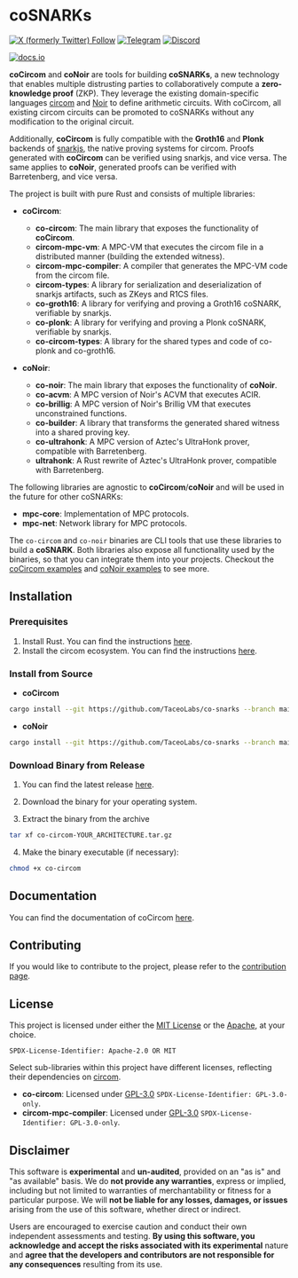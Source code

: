 # coSNARKs

[![X (formerly Twitter) Follow](https://img.shields.io/badge/X-%23000000.svg?style=for-the-badge&logo=X&logoColor=white)](https://twitter.com/TACEO_IO)
[![Telegram](https://img.shields.io/badge/Telegram-2CA5E0?style=for-the-badge&logo=telegram&logoColor=white)](https://t.me/collaborativeSNARK)
[![Discord](https://img.shields.io/badge/Discord-%235865F2.svg?style=for-the-badge&logo=discord&logoColor=white)](https://discord.gg/gWZW2TANpk)

[![docs.io](https://img.shields.io/badge/coCircom-docs-green)](https://docs.taceo.io/)

<!--[![crates.io](https://img.shields.io/badge/crates.io-v0.1.0-blue)](https://crates.io/)-->

**coCircom** and **coNoir** are tools for building **coSNARKs**, a new technology that enables
multiple distrusting parties to collaboratively compute a **zero-knowledge
proof** (ZKP). They leverage the existing domain-specific languages
[circom](https://github.com/iden3/circom) and [Noir](https://github.com/noir-lang/noir) to define arithmetic circuits. With
coCircom, all existing circom circuits can be promoted to coSNARKs without any
modification to the original circuit.

Additionally, **coCircom** is fully compatible with the **Groth16** and **Plonk** backends of
[snarkjs](https://github.com/iden3/snarkjs), the native proving systems for
circom. Proofs generated with **coCircom** can be verified using snarkjs, and vice
versa.
The same applies to **coNoir**, generated proofs can be verified with Barretenberg, and vice versa.

The project is built with pure Rust and consists of multiple libraries:

- **coCircom**:
  - **co-circom**: The main library that exposes the functionality of **coCircom**.
  - **circom-mpc-vm**: A MPC-VM that executes the circom file in a distributed
    manner (building the extended witness).
  - **circom-mpc-compiler**: A compiler that generates the MPC-VM code from the
    circom file.
  - **circom-types**: A library for serialization and deserialization of snarkjs
    artifacts, such as ZKeys and R1CS files.
  - **co-groth16**: A library for verifying and proving a Groth16
    coSNARK, verifiable by snarkjs.
  - **co-plonk**: A library for verifying and proving a Plonk
    coSNARK, verifiable by snarkjs.
  - **co-circom-types**: A library for the shared types and code of co-plonk and co-groth16.

- **coNoir**:
  - **co-noir**: The main library that exposes the functionality of **coNoir**.
  - **co-acvm**: A MPC version of Noir's ACVM that executes ACIR.
  - **co-brillig**: A MPC version of Noir's Brillig VM that executes unconstrained functions.
  - **co-builder**: A library that transforms the generated shared witness into a shared proving key.
  - **co-ultrahonk**: A MPC version of Aztec's UltraHonk prover, compatible with Barretenberg.
  - **ultrahonk**: A Rust rewrite of Aztec's UltraHonk prover, compatible with Barretenberg.

The following libraries are agnostic to **coCircom**/**coNoir** and will be used in the future
for other coSNARKs:

- **mpc-core**: Implementation of MPC protocols.
- **mpc-net**: Network library for MPC protocols.

The `co-circom` and `co-noir` binaries are CLI tools that use these libraries to build a **coSNARK**.
Both libraries also expose all functionality used by the binaries, so that you can integrate them into your projects.
Checkout the [coCircom examples](./co-circom/co-circom/examples) and [coNoir examples](./co-noir/co-noir/examples) to see more.

## Installation

### Prerequisites

1. Install Rust. You can find the instructions
   [here](https://www.rust-lang.org/tools/install).
2. Install the circom ecosystem. You can find the instructions
   [here](https://docs.circom.io/getting-started/installation/).

### Install from Source

- **coCircom**

```bash
cargo install --git https://github.com/TaceoLabs/co-snarks --branch main co-circom
```

- **coNoir**

```bash
cargo install --git https://github.com/TaceoLabs/co-snarks --branch main co-noir
```

### Download Binary from Release

1. You can find the latest release
   [here](https://github.com/TaceoLabs/co-snarks/releases/latest).
2. Download the binary for your operating system.

3. Extract the binary from the archive

```bash
tar xf co-circom-YOUR_ARCHITECTURE.tar.gz
```

4. Make the binary executable (if necessary):

```bash
chmod +x co-circom
```

## Documentation

You can find the documentation of coCircom [here](https://docs.taceo.io/).

## Contributing

If you would like to contribute to the project, please refer to the [contribution page](CONTRIBUTING.md).

## License

This project is licensed under either the [MIT License](LICENSE-MIT) or the
[Apache](LICENSE-APACHE), at your choice.

`SPDX-License-Identifier: Apache-2.0 OR MIT`

Select sub-libraries within this project have different licenses, reflecting
their dependencies on
[circom](https://github.com/iden3/circom?tab=GPL-3.0-1-ov-file).

- **co-circom**: Licensed under [GPL-3.0](LICENSE-GPL) `SPDX-License-Identifier: GPL-3.0-only`.
- **circom-mpc-compiler**: Licensed under [GPL-3.0](LICENSE-GPL) `SPDX-License-Identifier: GPL-3.0-only`.

## Disclaimer

This software is **experimental** and **un-audited**, provided on an "as is" and
"as available" basis. We do **not provide any warranties**, express or implied,
including but not limited to warranties of merchantability or fitness for a
particular purpose. We will **not be liable for any losses, damages, or issues**
arising from the use of this software, whether direct or indirect.

Users are encouraged to exercise caution and conduct their own independent
assessments and testing. **By using this software, you acknowledge and accept
the risks associated with its experimental** nature and **agree that the
developers and contributors are not responsible for any consequences** resulting
from its use.

